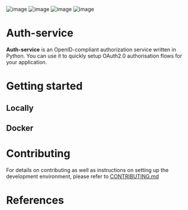 ![image](https://img.shields.io/github/actions/workflow/status/GodelTech/auth-service/build-and-test.yml?logo=github)
![image](https://img.shields.io/docker/v/levigoldman/auth-service?logo=docker)
![image](https://img.shields.io/github/release-date-pre/GodelTech/auth-service?logo=github)
![image](https://img.shields.io/github/contributors/GodelTech/auth-service?logo=github)

# Auth-service

**Auth-service** is an OpenID-compliant authorization service written in Python. You can use it to quickly setup OAuth2.0 authorisation flows for your application. <!--Here it would be great to have a link to the main spec that Auth-service follows -->

# Getting started

## Locally

## Docker

# Contributing

For details on contributing as well as instructions on setting up the development environment, please refer to [CONTRIBUTING.md](https://github.com/GodelTech/auth-service/blob/main/.github/CONTRIBUTING.md)

# References

<!-- Add the links to all useful RFCs/specs here. -->